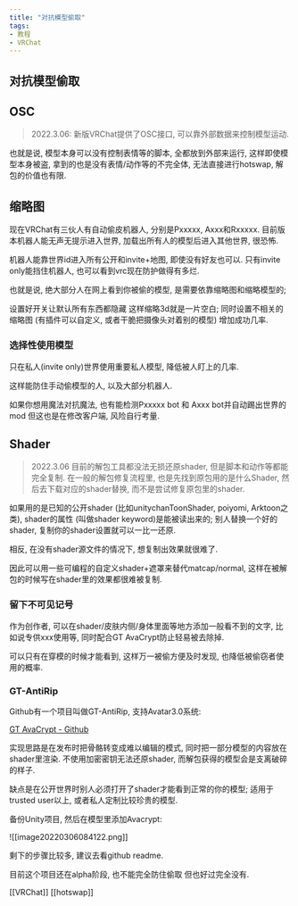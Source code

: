 ```yaml
---
title: "对抗模型偷取"
tags:
- 教程
- VRChat
---
```

## 对抗模型偷取

## OSC
>2022.3.06: 新版VRChat提供了OSC接口, 可以靠外部数据来控制模型运动.

也就是说, 模型本身可以没有控制表情等的脚本, 全都放到外部来运行, 这样即使模型本身被盗, 拿到的也是没有表情/动作等的不完全体, 无法直接进行hotswap, 解包的价值也有限. 


## 缩略图

现在VRChat有三伙人有自动偷皮机器人, 分别是Pxxxxx, Axxx和Rxxxxx. 目前版本机器人能无声无提示进入世界, 加载出所有人的模型后进入其他世界, 很恐怖.

机器人能靠世界id进入所有公开和invite+地图, 即使没有好友也可以. 只有invite only能挡住机器人, 也可以看到vrc现在防护做得有多烂.

也就是说, 绝大部分人在网上看到你被偷的模型, 是需要依靠缩略图和缩略模型的;

设置好开关让默认所有东西都隐藏 这样缩略3d就是一片空白; 同时设置不相关的缩略图 (有插件可以自定义, 或者干脆把摄像头对着别的模型) 增加成功几率.

### 选择性使用模型

只在私人(invite only)世界使用重要私人模型, 降低被人盯上的几率.

这样能防住手动偷模型的人, 以及大部分机器人.

如果你想用魔法对抗魔法, 也有能检测Pxxxxx bot 和 Axxx bot并自动踢出世界的mod 但这也是在修改客户端, 风险自行考量.

## Shader
>2022.3.06
目前的解包工具都没法无损还原shader, 但是脚本和动作等都能完全复制. 在一般的解包修复流程里, 也是先找到原包用的是什么Shader, 然后去下载对应的shader替换, 而不是尝试修复原包里的shader.

如果用的是已知的公开shader (比如unitychanToonShader, poiyomi, Arktoon之类), shader的属性 (叫做shader keyword)是能被读出来的; 别人替换一个好的shader, 复制你的shader设置就可以一比一还原.

相反, 在没有shader源文件的情况下, 想复制出效果就很难了.

因此可以用一些可编程的自定义shader+遮罩来替代matcap/normal, 这样在被解包的时候写在shader里的效果都很难被复制.



### 留下不可见记号

作为创作者, 可以在shader/皮肤内侧/身体里面等地方添加一般看不到的文字, 比如说专供xxx使用等, 同时配合GT AvaCrypt防止轻易被去除掉.


可以只有在穿模的时候才能看到, 这样万一被偷方便及时发现, 也降低被偷窃者使用的概率.


### GT-AntiRip

Github有一个项目叫做GT-AntiRip, 支持Avatar3.0系统:

[GT AvaCrypt - Github](https://link.zhihu.com/?target=https%3A//github.com/MistressPlague/GTAnti-Rip)

实现思路是在发布时把骨骼转变成难以编辑的模式, 同时把一部分模型的内容放在shader里渲染. 不使用加密密钥无法还原shader, 而解包获得的模型会是支离破碎的样子.

缺点是在公开世界时别人必须打开了shader才能看到正常的你的模型; 适用于trusted user以上, 或者私人定制比较珍贵的模型.

备份Unity项目, 然后在模型里添加Avacrypt:

![[image20220306084122.png]]

剩下的步骤比较多, 建议去看github readme.

目前这个项目还在alpha阶段, 也不能完全防住偷取 但也好过完全没有.


[[VRChat]]
[[hotswap]]


